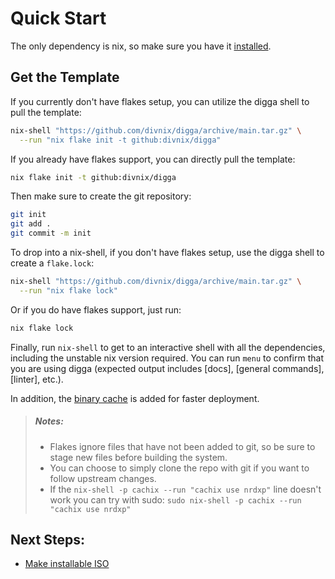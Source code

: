 # Quick Start

The only dependency is nix, so make sure you have it [installed][install-nix].

## Get the Template

If you currently don't have flakes setup, you can utilize the digga shell to pull the template:

```sh
nix-shell "https://github.com/divnix/digga/archive/main.tar.gz" \
  --run "nix flake init -t github:divnix/digga"
```

If you already have flakes support, you can directly pull the template:

```sh
nix flake init -t github:divnix/digga
```

Then make sure to create the git repository:

```sh
git init
git add .
git commit -m init
```

To drop into a nix-shell, if you don't have flakes setup, use the digga shell to create a `flake.lock`:

```sh
nix-shell "https://github.com/divnix/digga/archive/main.tar.gz" \
  --run "nix flake lock"
```

Or if you do have flakes support, just run:

```sh
nix flake lock
```

Finally, run `nix-shell` to get to an interactive shell with all the dependencies, including the unstable nix
version required. You can run `menu` to confirm that you are using digga (expected output includes [docs], [general commands], [linter], etc.).

In addition, the [binary cache](../integrations/cachix.md) is added for faster deployment.

> ##### _Notes:_
>
> - Flakes ignore files that have not been added to git, so be sure to stage new
>   files before building the system.
> - You can choose to simply clone the repo with git if you want to follow
>   upstream changes.
> - If the `nix-shell -p cachix --run "cachix use nrdxp"` line doesn't work
>   you can try with sudo: `sudo nix-shell -p cachix --run "cachix use nrdxp"`

## Next Steps:

- [Make installable ISO](./iso.md)

[install-nix]: https://nixos.org/manual/nix/stable/#sect-multi-user-installation
